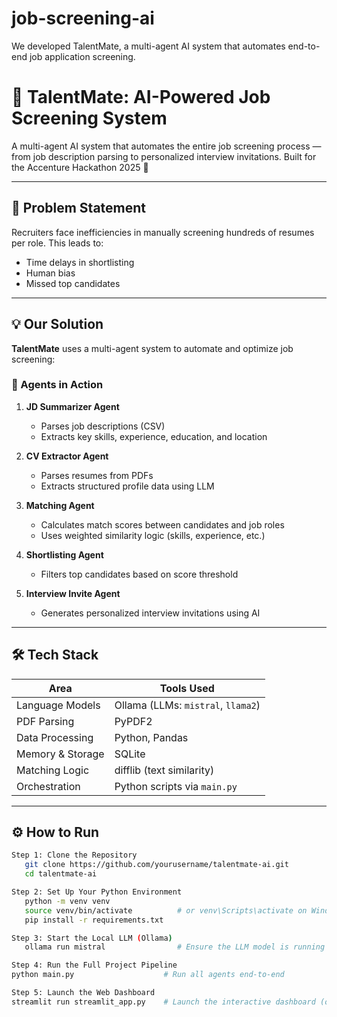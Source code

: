 # job-screening-ai
We developed TalentMate, a multi-agent AI system that automates end-to-end job application screening.

# 🧠 TalentMate: AI-Powered Job Screening System

A multi-agent AI system that automates the entire job screening process — from job description parsing to personalized interview invitations. Built for the Accenture Hackathon 2025 🚀

---

## 📌 Problem Statement

Recruiters face inefficiencies in manually screening hundreds of resumes per role. This leads to:
- Time delays in shortlisting
- Human bias
- Missed top candidates

---

## 💡 Our Solution

**TalentMate** uses a multi-agent system to automate and optimize job screening:

### 🧩 Agents in Action
1. **JD Summarizer Agent**
   - Parses job descriptions (CSV)
   - Extracts key skills, experience, education, and location

2. **CV Extractor Agent**
   - Parses resumes from PDFs
   - Extracts structured profile data using LLM

3. **Matching Agent**
   - Calculates match scores between candidates and job roles
   - Uses weighted similarity logic (skills, experience, etc.)

4. **Shortlisting Agent**
   - Filters top candidates based on score threshold

5. **Interview Invite Agent**
   - Generates personalized interview invitations using AI

---

## 🛠️ Tech Stack

| Area               | Tools Used                           |
|--------------------|--------------------------------------|
| Language Models     | Ollama (LLMs: `mistral`, `llama2`)   |
| PDF Parsing         | PyPDF2                               |
| Data Processing     | Python, Pandas                       |
| Memory & Storage    | SQLite                               |
| Matching Logic      | difflib (text similarity)            |
| Orchestration       | Python scripts via `main.py`         |

---

## ⚙️ How to Run

```bash
Step 1: Clone the Repository
   git clone https://github.com/yourusername/talentmate-ai.git
   cd talentmate-ai

Step 2: Set Up Your Python Environment
   python -m venv venv
   source venv/bin/activate          # or venv\Scripts\activate on Windows
   pip install -r requirements.txt

Step 3: Start the Local LLM (Ollama)
   ollama run mistral                # Ensure the LLM model is running

Step 4: Run the Full Project Pipeline
python main.py                    # Run all agents end-to-end

Step 5: Launch the Web Dashboard
streamlit run streamlit_app.py    # Launch the interactive dashboard (optional)



